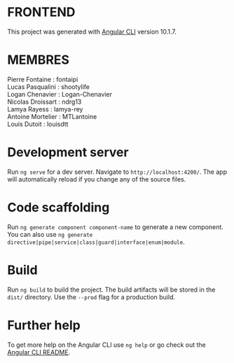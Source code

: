 # FRONTEND

This project was generated with [Angular CLI](https://github.com/angular/angular-cli) version 10.1.7.

# MEMBRES

Pierre Fontaine : fontaipi  
Lucas Pasqualini : shootylife  
Logan Chenavier : Logan-Chenavier  
Nicolas Droissart : ndrg13  
Lamya Rayess : lamya-rey  
Antoine Mortelier : MTLantoine  
Louis Dutoit : louisdtt  

# Development server

Run `ng serve` for a dev server. Navigate to `http://localhost:4200/`. The app will automatically reload if you change any of the source files.

# Code scaffolding

Run `ng generate component component-name` to generate a new component. You can also use `ng generate directive|pipe|service|class|guard|interface|enum|module`.

# Build

Run `ng build` to build the project. The build artifacts will be stored in the `dist/` directory. Use the `--prod` flag for a production build.


# Further help

To get more help on the Angular CLI use `ng help` or go check out the [Angular CLI README](https://github.com/angular/angular-cli/blob/master/README.md).
